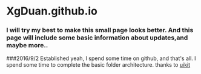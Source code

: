 # XgDuan.github.io

### I will try my best to make this small page looks better. And this page will include some basic information about updates,and maybe more..

###2016/9/2 Established
yeah, I spend some time on github, and that's all.
I spend some time to complete the basic folder architecture.
thanks to [uikit](http://getuikit.com/)